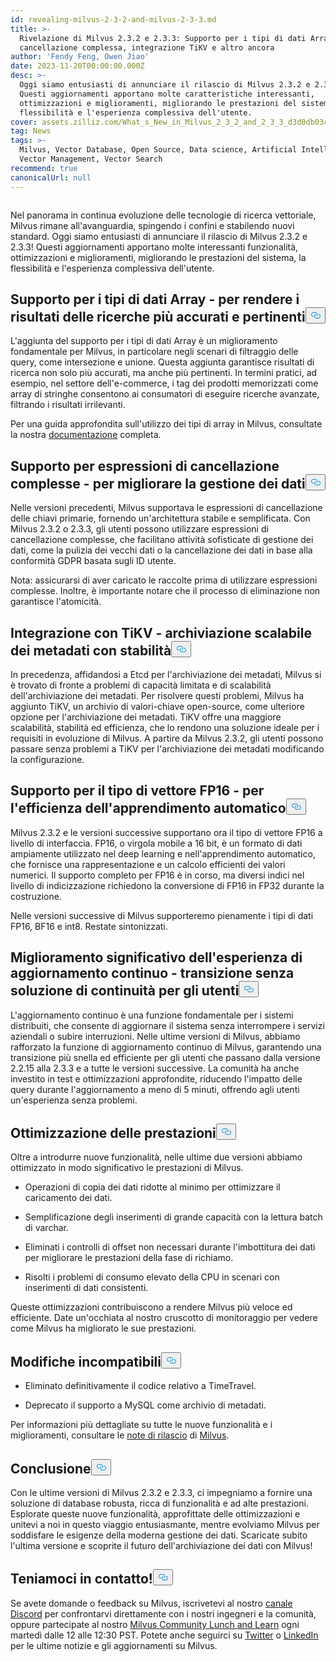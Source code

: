 ```yaml
---
id: revealing-milvus-2-3-2-and-milvus-2-3-3.md
title: >-
  Rivelazione di Milvus 2.3.2 e 2.3.3: Supporto per i tipi di dati Array,
  cancellazione complessa, integrazione TiKV e altro ancora
author: 'Fendy Feng, Owen Jiao'
date: 2023-11-20T00:00:00.000Z
desc: >-
  Oggi siamo entusiasti di annunciare il rilascio di Milvus 2.3.2 e 2.3.3!
  Questi aggiornamenti apportano molte caratteristiche interessanti,
  ottimizzazioni e miglioramenti, migliorando le prestazioni del sistema, la
  flessibilità e l'esperienza complessiva dell'utente.
cover: assets.zilliz.com/What_s_New_in_Milvus_2_3_2_and_2_3_3_d3d0db03c3.png
tag: News
tags: >-
  Milvus, Vector Database, Open Source, Data science, Artificial Intelligence,
  Vector Management, Vector Search
recommend: true
canonicalUrl: null
---
```

<p>
  <span class="img-wrapper">
    <img translate="no" src="https://assets.zilliz.com/What_s_New_in_Milvus_2_3_2_and_2_3_3_d3d0db03c3.png" alt="" class="doc-image" id="" />
    <span></span>
  </span>
</p>
<p>Nel panorama in continua evoluzione delle tecnologie di ricerca vettoriale, Milvus rimane all'avanguardia, spingendo i confini e stabilendo nuovi standard. Oggi siamo entusiasti di annunciare il rilascio di Milvus 2.3.2 e 2.3.3! Questi aggiornamenti apportano molte interessanti funzionalità, ottimizzazioni e miglioramenti, migliorando le prestazioni del sistema, la flessibilità e l'esperienza complessiva dell'utente.</p>
<h2 id="Support-for-Array-data-types---making-search-results-more-accurate-and-relevant" class="common-anchor-header">Supporto per i tipi di dati Array - per rendere i risultati delle ricerche più accurati e pertinenti<button data-href="#Support-for-Array-data-types---making-search-results-more-accurate-and-relevant" class="anchor-icon" translate="no">
      <svg translate="no"
        aria-hidden="true"
        focusable="false"
        height="20"
        version="1.1"
        viewBox="0 0 16 16"
        width="16"
      >
        <path
          fill="#0092E4"
          fill-rule="evenodd"
          d="M4 9h1v1H4c-1.5 0-3-1.69-3-3.5S2.55 3 4 3h4c1.45 0 3 1.69 3 3.5 0 1.41-.91 2.72-2 3.25V8.59c.58-.45 1-1.27 1-2.09C10 5.22 8.98 4 8 4H4c-.98 0-2 1.22-2 2.5S3 9 4 9zm9-3h-1v1h1c1 0 2 1.22 2 2.5S13.98 12 13 12H9c-.98 0-2-1.22-2-2.5 0-.83.42-1.64 1-2.09V6.25c-1.09.53-2 1.84-2 3.25C6 11.31 7.55 13 9 13h4c1.45 0 3-1.69 3-3.5S14.5 6 13 6z"
        ></path>
      </svg>
    </button></h2><p>L'aggiunta del supporto per i tipi di dati Array è un miglioramento fondamentale per Milvus, in particolare negli scenari di filtraggio delle query, come intersezione e unione. Questa aggiunta garantisce risultati di ricerca non solo più accurati, ma anche più pertinenti. In termini pratici, ad esempio, nel settore dell'e-commerce, i tag dei prodotti memorizzati come array di stringhe consentono ai consumatori di eseguire ricerche avanzate, filtrando i risultati irrilevanti.</p>
<p>Per una guida approfondita sull'utilizzo dei tipi di array in Milvus, consultate la nostra <a href="https://milvus.io/docs/array_data_type.md">documentazione</a> completa.</p>
<h2 id="Support-for-complex-delete-expressions---improving-your-data-management" class="common-anchor-header">Supporto per espressioni di cancellazione complesse - per migliorare la gestione dei dati<button data-href="#Support-for-complex-delete-expressions---improving-your-data-management" class="anchor-icon" translate="no">
      <svg translate="no"
        aria-hidden="true"
        focusable="false"
        height="20"
        version="1.1"
        viewBox="0 0 16 16"
        width="16"
      >
        <path
          fill="#0092E4"
          fill-rule="evenodd"
          d="M4 9h1v1H4c-1.5 0-3-1.69-3-3.5S2.55 3 4 3h4c1.45 0 3 1.69 3 3.5 0 1.41-.91 2.72-2 3.25V8.59c.58-.45 1-1.27 1-2.09C10 5.22 8.98 4 8 4H4c-.98 0-2 1.22-2 2.5S3 9 4 9zm9-3h-1v1h1c1 0 2 1.22 2 2.5S13.98 12 13 12H9c-.98 0-2-1.22-2-2.5 0-.83.42-1.64 1-2.09V6.25c-1.09.53-2 1.84-2 3.25C6 11.31 7.55 13 9 13h4c1.45 0 3-1.69 3-3.5S14.5 6 13 6z"
        ></path>
      </svg>
    </button></h2><p>Nelle versioni precedenti, Milvus supportava le espressioni di cancellazione delle chiavi primarie, fornendo un'architettura stabile e semplificata. Con Milvus 2.3.2 o 2.3.3, gli utenti possono utilizzare espressioni di cancellazione complesse, che facilitano attività sofisticate di gestione dei dati, come la pulizia dei vecchi dati o la cancellazione dei dati in base alla conformità GDPR basata sugli ID utente.</p>
<p>Nota: assicurarsi di aver caricato le raccolte prima di utilizzare espressioni complesse. Inoltre, è importante notare che il processo di eliminazione non garantisce l'atomicità.</p>
<h2 id="TiKV-integration---scalable-metadata-storage-with-stability" class="common-anchor-header">Integrazione con TiKV - archiviazione scalabile dei metadati con stabilità<button data-href="#TiKV-integration---scalable-metadata-storage-with-stability" class="anchor-icon" translate="no">
      <svg translate="no"
        aria-hidden="true"
        focusable="false"
        height="20"
        version="1.1"
        viewBox="0 0 16 16"
        width="16"
      >
        <path
          fill="#0092E4"
          fill-rule="evenodd"
          d="M4 9h1v1H4c-1.5 0-3-1.69-3-3.5S2.55 3 4 3h4c1.45 0 3 1.69 3 3.5 0 1.41-.91 2.72-2 3.25V8.59c.58-.45 1-1.27 1-2.09C10 5.22 8.98 4 8 4H4c-.98 0-2 1.22-2 2.5S3 9 4 9zm9-3h-1v1h1c1 0 2 1.22 2 2.5S13.98 12 13 12H9c-.98 0-2-1.22-2-2.5 0-.83.42-1.64 1-2.09V6.25c-1.09.53-2 1.84-2 3.25C6 11.31 7.55 13 9 13h4c1.45 0 3-1.69 3-3.5S14.5 6 13 6z"
        ></path>
      </svg>
    </button></h2><p>In precedenza, affidandosi a Etcd per l'archiviazione dei metadati, Milvus si è trovato di fronte a problemi di capacità limitata e di scalabilità dell'archiviazione dei metadati. Per risolvere questi problemi, Milvus ha aggiunto TiKV, un archivio di valori-chiave open-source, come ulteriore opzione per l'archiviazione dei metadati. TiKV offre una maggiore scalabilità, stabilità ed efficienza, che lo rendono una soluzione ideale per i requisiti in evoluzione di Milvus. A partire da Milvus 2.3.2, gli utenti possono passare senza problemi a TiKV per l'archiviazione dei metadati modificando la configurazione.</p>
<h2 id="Support-for-FP16-vector-type---embracing-machine-learning-efficiency" class="common-anchor-header">Supporto per il tipo di vettore FP16 - per l'efficienza dell'apprendimento automatico<button data-href="#Support-for-FP16-vector-type---embracing-machine-learning-efficiency" class="anchor-icon" translate="no">
      <svg translate="no"
        aria-hidden="true"
        focusable="false"
        height="20"
        version="1.1"
        viewBox="0 0 16 16"
        width="16"
      >
        <path
          fill="#0092E4"
          fill-rule="evenodd"
          d="M4 9h1v1H4c-1.5 0-3-1.69-3-3.5S2.55 3 4 3h4c1.45 0 3 1.69 3 3.5 0 1.41-.91 2.72-2 3.25V8.59c.58-.45 1-1.27 1-2.09C10 5.22 8.98 4 8 4H4c-.98 0-2 1.22-2 2.5S3 9 4 9zm9-3h-1v1h1c1 0 2 1.22 2 2.5S13.98 12 13 12H9c-.98 0-2-1.22-2-2.5 0-.83.42-1.64 1-2.09V6.25c-1.09.53-2 1.84-2 3.25C6 11.31 7.55 13 9 13h4c1.45 0 3-1.69 3-3.5S14.5 6 13 6z"
        ></path>
      </svg>
    </button></h2><p>Milvus 2.3.2 e le versioni successive supportano ora il tipo di vettore FP16 a livello di interfaccia. FP16, o virgola mobile a 16 bit, è un formato di dati ampiamente utilizzato nel deep learning e nell'apprendimento automatico, che fornisce una rappresentazione e un calcolo efficienti dei valori numerici. Il supporto completo per FP16 è in corso, ma diversi indici nel livello di indicizzazione richiedono la conversione di FP16 in FP32 durante la costruzione.</p>
<p>Nelle versioni successive di Milvus supporteremo pienamente i tipi di dati FP16, BF16 e int8. Restate sintonizzati.</p>
<h2 id="Significant-improvement-in-the-rolling-upgrade-experience---seamless-transition-for-users" class="common-anchor-header">Miglioramento significativo dell'esperienza di aggiornamento continuo - transizione senza soluzione di continuità per gli utenti<button data-href="#Significant-improvement-in-the-rolling-upgrade-experience---seamless-transition-for-users" class="anchor-icon" translate="no">
      <svg translate="no"
        aria-hidden="true"
        focusable="false"
        height="20"
        version="1.1"
        viewBox="0 0 16 16"
        width="16"
      >
        <path
          fill="#0092E4"
          fill-rule="evenodd"
          d="M4 9h1v1H4c-1.5 0-3-1.69-3-3.5S2.55 3 4 3h4c1.45 0 3 1.69 3 3.5 0 1.41-.91 2.72-2 3.25V8.59c.58-.45 1-1.27 1-2.09C10 5.22 8.98 4 8 4H4c-.98 0-2 1.22-2 2.5S3 9 4 9zm9-3h-1v1h1c1 0 2 1.22 2 2.5S13.98 12 13 12H9c-.98 0-2-1.22-2-2.5 0-.83.42-1.64 1-2.09V6.25c-1.09.53-2 1.84-2 3.25C6 11.31 7.55 13 9 13h4c1.45 0 3-1.69 3-3.5S14.5 6 13 6z"
        ></path>
      </svg>
    </button></h2><p>L'aggiornamento continuo è una funzione fondamentale per i sistemi distribuiti, che consente di aggiornare il sistema senza interrompere i servizi aziendali o subire interruzioni. Nelle ultime versioni di Milvus, abbiamo rafforzato la funzione di aggiornamento continuo di Milvus, garantendo una transizione più snella ed efficiente per gli utenti che passano dalla versione 2.2.15 alla 2.3.3 e a tutte le versioni successive. La comunità ha anche investito in test e ottimizzazioni approfondite, riducendo l'impatto delle query durante l'aggiornamento a meno di 5 minuti, offrendo agli utenti un'esperienza senza problemi.</p>
<h2 id="Performance-optimization" class="common-anchor-header">Ottimizzazione delle prestazioni<button data-href="#Performance-optimization" class="anchor-icon" translate="no">
      <svg translate="no"
        aria-hidden="true"
        focusable="false"
        height="20"
        version="1.1"
        viewBox="0 0 16 16"
        width="16"
      >
        <path
          fill="#0092E4"
          fill-rule="evenodd"
          d="M4 9h1v1H4c-1.5 0-3-1.69-3-3.5S2.55 3 4 3h4c1.45 0 3 1.69 3 3.5 0 1.41-.91 2.72-2 3.25V8.59c.58-.45 1-1.27 1-2.09C10 5.22 8.98 4 8 4H4c-.98 0-2 1.22-2 2.5S3 9 4 9zm9-3h-1v1h1c1 0 2 1.22 2 2.5S13.98 12 13 12H9c-.98 0-2-1.22-2-2.5 0-.83.42-1.64 1-2.09V6.25c-1.09.53-2 1.84-2 3.25C6 11.31 7.55 13 9 13h4c1.45 0 3-1.69 3-3.5S14.5 6 13 6z"
        ></path>
      </svg>
    </button></h2><p>Oltre a introdurre nuove funzionalità, nelle ultime due versioni abbiamo ottimizzato in modo significativo le prestazioni di Milvus.</p>
<ul>
<li><p>Operazioni di copia dei dati ridotte al minimo per ottimizzare il caricamento dei dati.</p></li>
<li><p>Semplificazione degli inserimenti di grande capacità con la lettura batch di varchar.</p></li>
<li><p>Eliminati i controlli di offset non necessari durante l'imbottitura dei dati per migliorare le prestazioni della fase di richiamo.</p></li>
<li><p>Risolti i problemi di consumo elevato della CPU in scenari con inserimenti di dati consistenti.</p></li>
</ul>
<p>Queste ottimizzazioni contribuiscono a rendere Milvus più veloce ed efficiente. Date un'occhiata al nostro cruscotto di monitoraggio per vedere come Milvus ha migliorato le sue prestazioni.</p>
<h2 id="Incompatible-changes" class="common-anchor-header">Modifiche incompatibili<button data-href="#Incompatible-changes" class="anchor-icon" translate="no">
      <svg translate="no"
        aria-hidden="true"
        focusable="false"
        height="20"
        version="1.1"
        viewBox="0 0 16 16"
        width="16"
      >
        <path
          fill="#0092E4"
          fill-rule="evenodd"
          d="M4 9h1v1H4c-1.5 0-3-1.69-3-3.5S2.55 3 4 3h4c1.45 0 3 1.69 3 3.5 0 1.41-.91 2.72-2 3.25V8.59c.58-.45 1-1.27 1-2.09C10 5.22 8.98 4 8 4H4c-.98 0-2 1.22-2 2.5S3 9 4 9zm9-3h-1v1h1c1 0 2 1.22 2 2.5S13.98 12 13 12H9c-.98 0-2-1.22-2-2.5 0-.83.42-1.64 1-2.09V6.25c-1.09.53-2 1.84-2 3.25C6 11.31 7.55 13 9 13h4c1.45 0 3-1.69 3-3.5S14.5 6 13 6z"
        ></path>
      </svg>
    </button></h2><ul>
<li><p>Eliminato definitivamente il codice relativo a TimeTravel.</p></li>
<li><p>Deprecato il supporto a MySQL come archivio di metadati.</p></li>
</ul>
<p>Per informazioni più dettagliate su tutte le nuove funzionalità e i miglioramenti, consultare le <a href="https://milvus.io/docs/release_notes.md">note di rilascio</a> di <a href="https://milvus.io/docs/release_notes.md">Milvus</a>.</p>
<h2 id="Conclusion" class="common-anchor-header">Conclusione<button data-href="#Conclusion" class="anchor-icon" translate="no">
      <svg translate="no"
        aria-hidden="true"
        focusable="false"
        height="20"
        version="1.1"
        viewBox="0 0 16 16"
        width="16"
      >
        <path
          fill="#0092E4"
          fill-rule="evenodd"
          d="M4 9h1v1H4c-1.5 0-3-1.69-3-3.5S2.55 3 4 3h4c1.45 0 3 1.69 3 3.5 0 1.41-.91 2.72-2 3.25V8.59c.58-.45 1-1.27 1-2.09C10 5.22 8.98 4 8 4H4c-.98 0-2 1.22-2 2.5S3 9 4 9zm9-3h-1v1h1c1 0 2 1.22 2 2.5S13.98 12 13 12H9c-.98 0-2-1.22-2-2.5 0-.83.42-1.64 1-2.09V6.25c-1.09.53-2 1.84-2 3.25C6 11.31 7.55 13 9 13h4c1.45 0 3-1.69 3-3.5S14.5 6 13 6z"
        ></path>
      </svg>
    </button></h2><p>Con le ultime versioni di Milvus 2.3.2 e 2.3.3, ci impegniamo a fornire una soluzione di database robusta, ricca di funzionalità e ad alte prestazioni. Esplorate queste nuove funzionalità, approfittate delle ottimizzazioni e unitevi a noi in questo viaggio entusiasmante, mentre evolviamo Milvus per soddisfare le esigenze della moderna gestione dei dati. Scaricate subito l'ultima versione e scoprite il futuro dell'archiviazione dei dati con Milvus!</p>
<h2 id="Let’s-keep-in-touch" class="common-anchor-header">Teniamoci in contatto!<button data-href="#Let’s-keep-in-touch" class="anchor-icon" translate="no">
      <svg translate="no"
        aria-hidden="true"
        focusable="false"
        height="20"
        version="1.1"
        viewBox="0 0 16 16"
        width="16"
      >
        <path
          fill="#0092E4"
          fill-rule="evenodd"
          d="M4 9h1v1H4c-1.5 0-3-1.69-3-3.5S2.55 3 4 3h4c1.45 0 3 1.69 3 3.5 0 1.41-.91 2.72-2 3.25V8.59c.58-.45 1-1.27 1-2.09C10 5.22 8.98 4 8 4H4c-.98 0-2 1.22-2 2.5S3 9 4 9zm9-3h-1v1h1c1 0 2 1.22 2 2.5S13.98 12 13 12H9c-.98 0-2-1.22-2-2.5 0-.83.42-1.64 1-2.09V6.25c-1.09.53-2 1.84-2 3.25C6 11.31 7.55 13 9 13h4c1.45 0 3-1.69 3-3.5S14.5 6 13 6z"
        ></path>
      </svg>
    </button></h2><p>Se avete domande o feedback su Milvus, iscrivetevi al nostro <a href="https://discord.com/invite/8uyFbECzPX">canale Discord</a> per confrontarvi direttamente con i nostri ingegneri e la comunità, oppure partecipate al nostro <a href="https://discord.com/invite/RjNbk8RR4f">Milvus Community Lunch and Learn</a> ogni martedì dalle 12 alle 12:30 PST. Potete anche seguirci su <a href="https://twitter.com/milvusio">Twitter</a> o <a href="https://www.linkedin.com/company/the-milvus-project">LinkedIn</a> per le ultime notizie e gli aggiornamenti su Milvus.</p>
